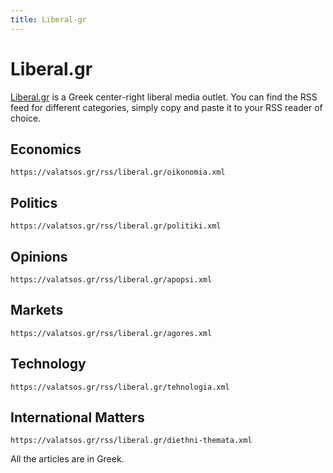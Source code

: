 ```yaml
---
title: Liberal-gr
---
```

# Liberal.gr

[Liberal.gr](liberal.gr) is a Greek center-right liberal media outlet. You can find the RSS feed for different categories, simply copy and paste it to your RSS reader of choice.  

## Economics

```url
https://valatsos.gr/rss/liberal.gr/oikonomia.xml
```

## Politics

```url
https://valatsos.gr/rss/liberal.gr/politiki.xml
```

## Opinions

```url
https://valatsos.gr/rss/liberal.gr/apopsi.xml
```

## Markets

```url
https://valatsos.gr/rss/liberal.gr/agores.xml
```

## Technology

```url
https://valatsos.gr/rss/liberal.gr/tehnologia.xml
```

## International Matters

```url
https://valatsos.gr/rss/liberal.gr/diethni-themata.xml
```

All the articles are in Greek.